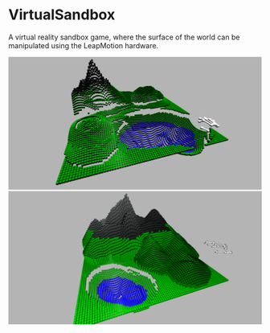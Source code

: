 # VirtualSandbox
A virtual reality sandbox game, where the surface of the world can be manipulated using the LeapMotion hardware.

![image one](VirtualSandboxScreenshot.PNG "screenshot1")
![image two](SolidSurface.PNG "screenshot2")